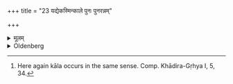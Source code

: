 +++
title = "23 यद्येकस्मिन्काले पुनः पुनरन्नम्"

+++

<details><summary>मूलम्</summary>

यद्येकस्मिन्काले पुनः पुनरन्नं पच्येत सकृदेवैतद्बलितन्त्रं कुर्वीत २३
</details>

<details><summary>Oldenberg</summary>

23. [^6]  If the food is cooked at different times for one meal, he should perform this Bali ceremony only once.


[^6]:  Here again kāla occurs in the same sense. Comp. Khādira-Gṛhya I, 5, 34.
</details>
